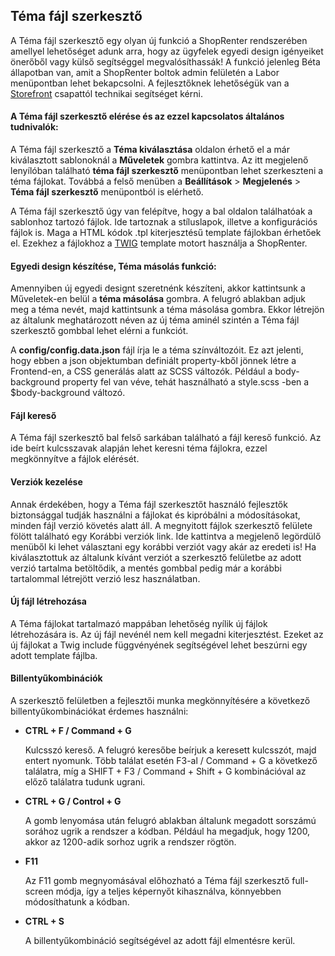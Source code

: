 ## Téma fájl szerkesztő

A Téma fájl szerkesztő egy olyan új funkció a ShopRenter rendszerében amellyel lehetőséget adunk arra,
hogy az ügyfelek egyedi design igényeiket önerőből vagy külső segítséggel megvalósíthassák!
A funkció jelenleg Béta állapotban van, amit a ShopRenter boltok admin felületén a Labor menüpontban
lehet bekapcsolni. A fejlesztőknek lehetőségük van a [Storefront](mailto:storefront@shoprenter.hu) csapattól
technikai segítséget kérni.

#### A Téma fájl szerkesztő elérése és az ezzel kapcsolatos általános tudnivalók:
A Téma fájl szerkesztő a **Téma kiválasztása** oldalon érhető el a már kiválasztott sablonoknál a **Műveletek**
gombra kattintva. Az itt megjelenő lenyílóban található **téma fájl szerkesztő** menüpontban lehet
szerkeszteni a téma fájlokat. Továbbá a felső menüben a **Beállítások** > **Megjelenés** > **Téma fájl szerkesztő**
menüpontból is elérhető.

A Téma fájl szerkesztő úgy van felépítve, hogy a bal oldalon találhatóak a sablonhoz tartozó fájlok. Ide tartoznak
a stíluslapok, illetve a konfigurációs fájlok is. Maga a HTML kódok .tpl kiterjesztésű template fájlokban érhetőek el.
Ezekhez a fájlokhoz a [TWIG](https://twig.sensiolabs.org) template motort használja a ShopRenter.

#### Egyedi design készítése, Téma másolás funkció:
Amennyiben új egyedi designt szeretnénk készíteni, akkor kattintsunk a Műveletek-en belül a **téma másolása** gombra.
A felugró ablakban adjuk meg a téma nevét, majd kattintsunk a téma másolása gombra.
Ekkor létrejön az általunk meghatározott néven az új téma aminél szintén a Téma fájl szerkesztő gombbal lehet
elérni a funkciót.

A **config/config.data.json** fájl írja le a téma színváltozóit. Ez azt jelenti, hogy ebben a json objektumban
definiált property-kből jönnek létre a Frontend-en, a CSS generálás alatt az SCSS változók.
Például a body-background property fel van véve, tehát használható a style.scss -ben a $body-background változó.

#### Fájl kereső
A Téma fájl szerkesztő bal felső sarkában található a fájl kereső funkció. Az ide beírt kulcsszavak alapján lehet
keresni téma fájlokra, ezzel megkönnyítve a fájlok elérését.

#### Verziók kezelése
Annak érdekében, hogy a Téma fájl szerkesztőt használó fejlesztők biztonsággal tudják használni a fájlokat
és kipróbálni a módosításokat, minden fájl verzió követés alatt áll. A megnyitott fájlok szerkesztő felülete fölött
található egy Korábbi verziók link. Ide kattintva a megjelenő legördülő menüből ki lehet választani egy korábbi
verziót vagy akár az eredeti is! Ha kiválasztottuk az általunk kívánt verziót a szerkesztő felületbe az adott verzió
tartalma betöltődik, a mentés gombbal pedig már a korábbi tartalommal létrejött verzió lesz használatban.

#### Új fájl létrehozása
A Téma fájlokat tartalmazó mappában lehetőség nyílik új fájlok létrehozására is.
Az új fájl nevénél nem kell megadni kiterjesztést. Ezeket az új fájlokat a Twig include függvényének segítségével
lehet beszúrni egy adott template fájlba.

#### Billentyűkombinációk
A szerkesztő felületben a fejlesztői munka megkönnyítésére a következő billentyűkombinációkat érdemes használni:

- **CTRL + F / Command + G**

  Kulcsszó kereső.
  A felugró keresőbe beírjuk a keresett kulcsszót, majd entert nyomunk.
  Több találat esetén F3-al / Command + G a következő találatra, míg a SHIFT + F3 / Command + Shift + G kombinációval
  az előző találatra tudunk ugrani.

- **CTRL + G / Control + G**

  A gomb lenyomása után felugró ablakban általunk megadott sorszámú sorához ugrik a rendszer a kódban.
  Például ha megadjuk, hogy 1200, akkor az 1200-adik sorhoz ugrik a rendszer rögtön.

- **F11**

  Az F11 gomb megnyomásával előhozható a Téma fájl szerkesztő full-screen módja, így a teljes képernyőt kihasználva,
  könnyebben módosíthatunk a kódban.

- **CTRL + S**

  A billentyűkombináció segítségével az adott fájl elmentésre kerül.
